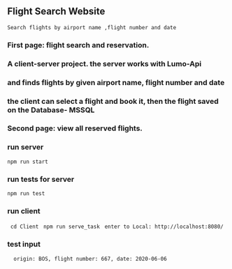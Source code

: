 
## Flight Search Website 
```Search flights by airport name ,flight number and date```
### First page: flight search and reservation.
### A client-server project. the server works with Lumo-Api 
### and finds flights by given airport name, flight number and date 
### the client can select a flight and book it, then the flight saved on the Database- MSSQL
### Second page: view all reserved flights.

### run server 
```npm run start```

### run tests for server 
```npm run test```

### run client
```  cd Client ```
```  npm run serve_task ```
```  enter to Local: http://localhost:8080/ ```

 ### test input
 ```  origin: BOS, flight number: 667, date: 2020-06-06```



